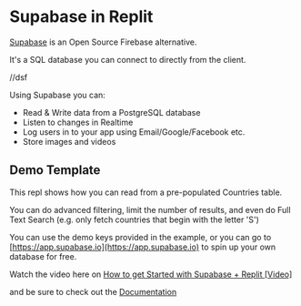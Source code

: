 # Supabase in Replit

[Supabase](https://supabase.io) is an Open Source Firebase alternative. 

It's a SQL database you can connect to directly from the client.

//dsf

Using Supabase you can:
- Read & Write data from a PostgreSQL database
- Listen to changes in Realtime
- Log users in to your app using Email/Google/Facebook etc.
- Store images and videos

## Demo Template

This repl shows how you can read from a pre-populated Countries table.

You can do advanced filtering, limit the number of results, and even do Full Text Search (e.g. only fetch countries that begin with the letter 'S')

You can use the demo keys provided in the example, or you can go to [https://app.supabase.io](https://app.supabase.io) to spin up your own database for free.

Watch the video here on [How to get Started with Supabase + Replit [Video]](https://www.youtube.com/watch?v=lQ5iIxaYduI)

and be sure to check out the [Documentation](https://supabase.io/docs/reference/javascript/select)